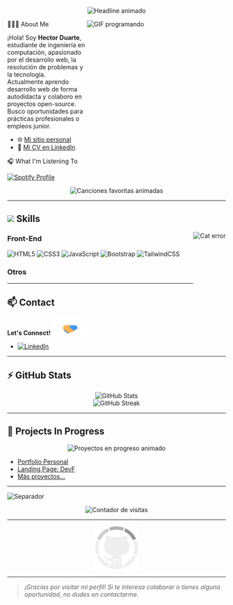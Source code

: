 <!-- Encabezado animado -->
<p align="center">
  <img src="https://readme-typing-svg.herokuapp.com?color=%236FDA44&size=32&center=true&vCenter=true&width=600&height=50&lines=Hi+there+I'm+Hector+%F0%9F%91%8B;Computer+Science+Student;Problem+Solver;Freelancer;Open-Source+Enthusiast" alt="Headline animado" />
</p>

<!-- GIF lateral animado -->
<img align="right" height="300px" width="320px" alt="GIF programando" src="https://media.giphy.com/media/CVtNe84hhYF9u/giphy.gif" />


 👨🏻‍💻 About Me

¡Hola! Soy **Hector Duarte**, estudiante de ingeniería en computación, apasionado por el desarrollo web, la resolución de problemas y la tecnología.  
Actualmente aprendo desarrollo web de forma autodidacta y colaboro en proyectos open-source.  
Busco oportunidades para prácticas profesionales o empleos junior.  
- 🌐 [Mi sitio personal](https://beacons.ai/rotcehkiller)
- 📄 [Mi CV en LinkedIn](https://www.linkedin.com/in/hector-duarte)



🎧 What I'm Listening To

[![Spotify Profile](https://spotify-github-profile.kittinanx.com/api/view?uid=hectorduarte240.hd&cover_image=true&theme=novatorem&show_offline=false&background_color=121212&interchange=false&bar_color=53b14f&bar_color_cover=false)](https://spotify-github-profile.kittinanx.com/api/view?uid=hectorduarte240.hd&redirect=true)

<!-- Canciones favoritas animadas -->
<p align="center">
  <img src="https://readme-typing-svg.herokuapp.com?font=Architects+Daughter&color=7AF79A&size=30&lines=¡Favorite+Song!;Bring+me+the+horizon+;Happy+Song;Follow+You;Avalanche;Kenshi+Yonezu;Eine+Kleine;Lemon;Uchiage+Hanabi;Twenty+One+Pilots;Smithereens+Stressed+Out;Chlorine;Alec+Benjamin;Water+Fountain;Let+Me+Down+Slowly;Devil+Doesn't+Bargain;Cigarettes+After+Sex;Apocalypse;Cry;K;Bad+Omens;Like+A+Villain;Just+Pretend;The+Death+Of+Peace+Of+Mind;Poppy;V.A.N+;I+Disagree;New+West;Those+Eyes;Tom+Odell;Another+Love;Heal;Benson+Boone;Beatiful+Things;Ghost+Town;Shaya+Zamora;Cigarette;Blackbear+idfc;do+re+mi;;" alt="Canciones favoritas animadas" />
</p>

---

## <img src="https://media2.giphy.com/media/QssGEmpkyEOhBCb7e1/giphy.gif?cid=ecf05e47a0n3gi1bfqntqmob8g9aid1oyj2wr3ds3mg700bl&rid=giphy.gif" width="25"> Skills

<img align="right"
 height="160" src="https://media1.tenor.com/m/pwfOFSuqAMAAAAAC/cat-error.gif" alt="Cat error" />

### Front-End
![HTML5](https://img.shields.io/badge/HTML5%20-%23E34F26.svg?style=for-the-badge&logo=html5&logoColor=white)
![CSS3](https://img.shields.io/badge/CSS%20-%231572B6.svg?style=for-the-badge&logo=css3&logoColor=white)
![JavaScript](https://img.shields.io/badge/JavaScript%20-%23F7DF1E.svg?style=for-the-badge&logo=javascript&logoColor=black)
![Bootstrap](https://img.shields.io/badge/bootstrap-%23563D7C.svg?style=for-the-badge&logo=bootstrap&logoColor=white)
![TailwindCSS](https://img.shields.io/badge/tailwindcss-%2338B2AC.svg?style=for-the-badge&logo=tailwind-css&logoColor=white)
<!-- Añade otros si los dominas:
![React](https://img.shields.io/badge/react-%2320232a.svg?style=for-the-badge&logo=react&logoColor=%2361DAFB)
-->

### Otros
<!-- Puedes descomentar o agregar los siguientes badges si tienes experiencia: -->
<!--
![MongoDB](https://img.shields.io/badge/MongoDB-%234ea94b.svg?style=for-the-badge&logo=mongodb&logoColor=white)
![NPM](https://img.shields.io/badge/NPM-%23CB3837.svg?style=for-the-badge&logo=npm&logoColor=white)
-->

---

## 📫 Contact

<b>Let's Connect!</b>
<img src="https://github.com/0xAbdulKhalid/0xAbdulKhalid/raw/main/assets/mdImages/handshake.gif" width="80" alt="Handshake" />

<ul>
  <li>
    <a href="https://www.linkedin.com/in/hector-duarte" target="_blank">
      <img src="https://img.shields.io/badge/linkedin  -%2300acee.svg?color=405DE6&style=for-the-badge&logo=linkedin&logoColor=white" alt="LinkedIn" />
    </a>
  </li>
  <!-- Agrega más redes si lo deseas -->
</ul>

---

## ⚡ GitHub Stats

<p align="center">
  <img src="https://github-readme-stats.vercel.app/api?username=Hector-Duarte&show_icons=true&theme=radical" alt="GitHub Stats"/>
  <br/>
  <img src="https://github-readme-streak-stats.herokuapp.com/?user=Hector-Duarte&theme=radical" alt="GitHub Streak"/>
</p>

---

## 🚀 Projects In Progress

<p align="center">
  <img src="https://readme-typing-svg.herokuapp.com?font=Architects+Daughter&center=true&vCenter=true&duration=3000&color=%2338C2FF&size=40&height=200&width=800&lines=Some+of+my+projects+in+progress" alt="Proyectos en progreso animado"/>
</p>

<!-- Ejemplo de proyectos destacados -->
- [Portfolio Personal](https://github.com/Hector-Duarte/portfolio)  
- [Landing Page: DevF](https://github.com/Hector-Duarte/devf-landingpage)
- [Más proyectos...](https://github.com/Hector-Duarte?tab=repositories)

---

<!-- Separador y contador de visitas -->
<img src="https://user-images.githubusercontent.com/73097560/115834477-dbab4500-a447-11eb-908a-139a6edaec5c.gif" alt="Separador"/>

<p align="center">
  <img src="https://profile-counter.glitch.me/Hector-Duarte/count.svg" alt="Contador de visitas"/>
</p>

---

<!-- GitHub Cat GIF -->
<div align="center">
  <img src="https://raw.githubusercontent.com/AhmedFathyDev/AhmedFathyDev/main/GitHub.gif" alt="GitHub Octocat Logo" height="100">
</div>

---

> *¡Gracias por visitar mi perfil! Si te interesa colaborar o tienes alguna oportunidad, no dudes en contactarme.*
